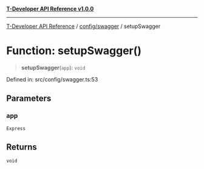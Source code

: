 [**T-Developer API Reference v1.0.0**](../../../README.md)

***

[T-Developer API Reference](../../../modules.md) / [config/swagger](../README.md) / setupSwagger

# Function: setupSwagger()

> **setupSwagger**(`app`): `void`

Defined in: src/config/swagger.ts:53

## Parameters

### app

`Express`

## Returns

`void`
